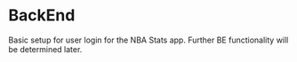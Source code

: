 # BackEnd

Basic setup for user login for the NBA Stats app. Further BE functionality will be determined later. 
